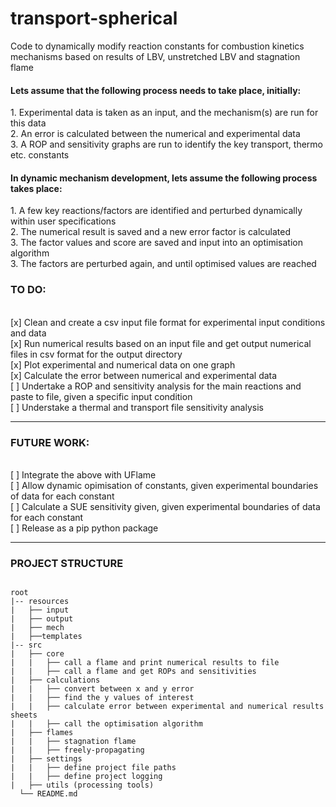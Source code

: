 # transport-spherical
Code to dynamically modify reaction constants for combustion kinetics mechanisms based on results of LBV, unstretched LBV and stagnation flame

<h4>Lets assume that the following process needs to take place, initially:  </h4>
1. Experimental data is taken as an input, and the mechanism(s) are run for this data <br>
2. An error is calculated between the numerical and experimental data<br>
3. A ROP and sensitivity graphs are run to identify the key transport, thermo etc. constants<br>

<h4>In dynamic mechanism development, lets assume the following process takes place: </h4>
1. A few key reactions/factors are identified and perturbed dynamically within user specifications<br>
2. The numerical result is saved and a new error factor is calculated<br>
3. The factor values and score are saved and input into an optimisation algorithm<br>
3. The factors are perturbed again, and until optimised values are reached<br>


<h3> TO DO: </h3>

<br>[x] Clean and create a csv input file format for experimental input conditions and data
<br>[x] Run numerical results based on an input file and get output numerical files in csv format for the output directory
<br>[x] Plot experimental and numerical data on one graph
<br>[x] Calculate the error between numerical and experimental data
<br>[ ] Undertake a ROP and sensitivity analysis for the main reactions and paste to file, given a specific input condition
<br>[ ] Understake a thermal and transport file sensitivity analysis

****

<h3> FUTURE WORK: </h3>
<br>[ ] Integrate the above with UFlame
<br>[ ] Allow dynamic opimisation of constants, given experimental boundaries of data for each constant
<br>[ ] Calculate a SUE sensitivity given, given experimental boundaries of data for each constant
<br>[ ] Release as a pip python package

****


<h3> PROJECT STRUCTURE </h3>
<pre>
<code>
root
|-- resources
|   ├── input
|   ├── output
|   ├── mech
|   ├──templates
|-- src
|   ├── core
|   |   ├── call a flame and print numerical results to file
|   |   ├── call a flame and get ROPs and sensitivities
|   ├── calculations
|   |   ├── convert between x and y error
|   |   ├── find the y values of interest
|   |   ├── calculate error between experimental and numerical results sheets
|   |   ├── call the optimisation algorithm
|   ├── flames
|   |   ├── stagnation flame
|   |   ├── freely-propagating
|   ├── settings
|   |   ├── define project file paths
|   |   ├── define project logging
|   ├── utils (processing tools)
  └── README.md
</code>
</pre>
